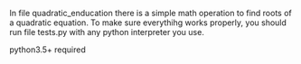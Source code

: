 In file quadratic_enducation there is a simple math operation to find roots of a quadratic equation.
To make sure everythihg works properly, you should run file tests.py with any python interpreter you use.

python3.5+ required